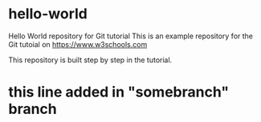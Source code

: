 # hello-world
Hello World repository for Git tutorial
This is an example repository for the Git tutoial on https://www.w3schools.com

This repository is built step by step in the tutorial.

# this line added in "somebranch" branch
